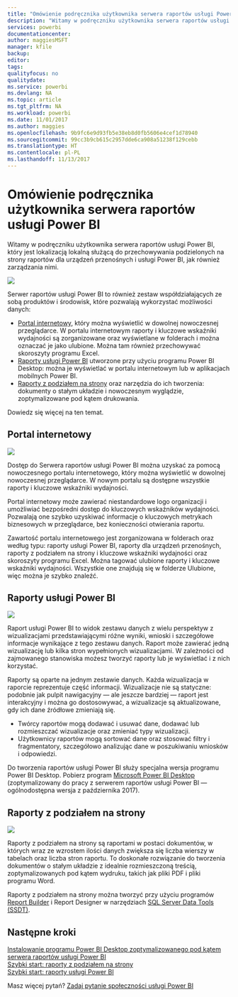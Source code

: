 ```yaml
---
title: "Omówienie podręcznika użytkownika serwera raportów usługi Power BI"
description: "Witamy w podręczniku użytkownika serwera raportów usługi Power BI, który jest lokalizacją lokalną służącą do przechowywania podzielonych na strony raportów dla urządzeń przenośnych i usługi Power BI, jak również zarządzania nimi."
services: powerbi
documentationcenter: 
author: maggiesMSFT
manager: kfile
backup: 
editor: 
tags: 
qualityfocus: no
qualitydate: 
ms.service: powerbi
ms.devlang: NA
ms.topic: article
ms.tgt_pltfrm: NA
ms.workload: powerbi
ms.date: 11/01/2017
ms.author: maggies
ms.openlocfilehash: 9b9fc6e9d93fb5e38eb8d0fb5606e4cef1d78940
ms.sourcegitcommit: 99cc3b9cb615c2957dde6ca908a51238f129cebb
ms.translationtype: HT
ms.contentlocale: pl-PL
ms.lasthandoff: 11/13/2017
---
```

# <a name="user-handbook-overview-for-power-bi-report-server"></a>Omówienie podręcznika użytkownika serwera raportów usługi Power BI
Witamy w podręczniku użytkownika serwera raportów usługi Power BI, który jest lokalizacją lokalną służącą do przechowywania podzielonych na strony raportów dla urządzeń przenośnych i usługi Power BI, jak również zarządzania nimi.

![](media/user-handbook-overview/web-portal.png)

Serwer raportów usługi Power BI to również zestaw współdziałających ze sobą produktów i środowisk, które pozwalają wykorzystać możliwości danych:

* [Portal internetowy](#web-portal), który można wyświetlić w dowolnej nowoczesnej przeglądarce. W portalu internetowym raporty i kluczowe wskaźniki wydajności są zorganizowane oraz wyświetlane w folderach i można oznaczać je jako ulubione. Można tam również przechowywać skoroszyty programu Excel.
* [Raporty usługi Power BI](#power-bi-reports) utworzone przy użyciu programu Power BI Desktop: można je wyświetlać w portalu internetowym lub w aplikacjach mobilnych Power BI.
* [Raporty z podziałem na strony](#paginated-reports) oraz narzędzia do ich tworzenia: dokumenty o stałym układzie i nowoczesnym wyglądzie, zoptymalizowane pod kątem drukowania.

Dowiedz się więcej na ten temat.

## <a name="web-portal"></a>Portal internetowy
![](media/user-handbook-overview/web-portal.png)

Dostęp do Serwera raportów usługi Power BI można uzyskać za pomocą nowoczesnego portalu internetowego, który można wyświetlić w dowolnej nowoczesnej przeglądarce. W nowym portalu są dostępne wszystkie raporty i kluczowe wskaźniki wydajności.

Portal internetowy może zawierać niestandardowe logo organizacji i umożliwiać bezpośredni dostęp do kluczowych wskaźników wydajności. Pozwalają one szybko uzyskiwać informacje o kluczowych metrykach biznesowych w przeglądarce, bez konieczności otwierania raportu.

Zawartość portalu internetowego jest zorganizowana w folderach oraz według typu: raporty usługi Power BI, raporty dla urządzeń przenośnych, raporty z podziałem na strony i kluczowe wskaźniki wydajności oraz skoroszyty programu Excel. Można tagować ulubione raporty i kluczowe wskaźniki wydajności. Wszystkie one znajdują się w folderze Ulubione, więc można je szybko znaleźć.

## <a name="power-bi-reports"></a>Raporty usługi Power BI
![](media/user-handbook-overview/powerbi-reports.png)

Raport usługi Power BI to widok zestawu danych z wielu perspektyw z wizualizacjami przedstawiającymi różne wyniki, wnioski i szczegółowe informacje wynikające z tego zestawu danych. Raport może zawierać jedną wizualizację lub kilka stron wypełnionych wizualizacjami. W zależności od zajmowanego stanowiska możesz tworzyć raporty lub je wyświetlać i z nich korzystać.

Raporty są oparte na jednym zestawie danych. Każda wizualizacja w raporcie reprezentuje część informacji. Wizualizacje nie są statyczne: podobnie jak pulpit nawigacyjny — ale jeszcze bardziej — raport jest interakcyjny i można go dostosowywać, a wizualizacje są aktualizowane, gdy ich dane źródłowe zmieniają się.

* Twórcy raportów mogą dodawać i usuwać dane, dodawać lub rozmieszczać wizualizacje oraz zmieniać typy wizualizacji.
* Użytkownicy raportów mogą sortować dane oraz stosować filtry i fragmentatory, szczegółowo analizując dane w poszukiwaniu wniosków i odpowiedzi.

Do tworzenia raportów usługi Power BI służy specjalna wersja programu Power BI Desktop. Pobierz program [Microsoft Power BI Desktop](https://go.microsoft.com/fwlink/?linkid=837581) (zoptymalizowany do pracy z serwerem raportów usługi Power BI — ogólnodostępna wersja z października 2017).

## <a name="paginated-reports"></a>Raporty z podziałem na strony
![](media/user-handbook-overview/paginated-reports.png)

Raporty z podziałem na strony są raportami w postaci dokumentów, w których wraz ze wzrostem ilości danych zwiększa się liczba wierszy w tabelach oraz liczba stron raportu. To doskonałe rozwiązanie do tworzenia dokumentów o stałym układzie z idealnie rozmieszczoną treścią, zoptymalizowanych pod kątem wydruku, takich jak pliki PDF i pliki programu Word.

Raporty z podziałem na strony można tworzyć przy użyciu programów [Report Builder](https://docs.microsoft.com/sql/reporting-services/report-builder/report-builder-in-sql-server-2016) i Report Designer w narzędziach [SQL Server Data Tools (SSDT)](https://docs.microsoft.com/sql/reporting-services/tools/reporting-services-in-sql-server-data-tools-ssdt).

## <a name="next-steps"></a>Następne kroki
[Instalowanie programu Power BI Desktop zoptymalizowanego pod kątem serwera raportów usługi Power BI](install-powerbi-desktop.md)  
[Szybki start: raporty z podziałem na strony](quickstart-create-paginated-report.md)  
[Szybki start: raporty usługi Power BI](quickstart-create-powerbi-report.md)

Masz więcej pytań? [Zadaj pytanie społeczności usługi Power BI](https://community.powerbi.com/)


